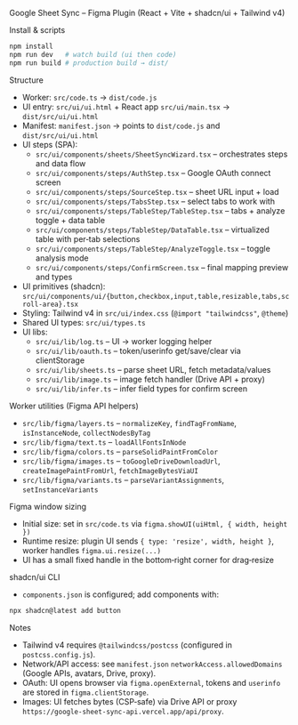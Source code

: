 Google Sheet Sync – Figma Plugin (React + Vite + shadcn/ui + Tailwind v4)

Install & scripts

```bash
npm install
npm run dev   # watch build (ui then code)
npm run build # production build → dist/
```

Structure
- Worker: `src/code.ts` → `dist/code.js`
- UI entry: `src/ui/ui.html` + React app `src/ui/main.tsx` → `dist/src/ui/ui.html`
- Manifest: `manifest.json` → points to `dist/code.js` and `dist/src/ui/ui.html`
- UI steps (SPA):
  - `src/ui/components/sheets/SheetSyncWizard.tsx` – orchestrates steps and data flow
  - `src/ui/components/steps/AuthStep.tsx` – Google OAuth connect screen
  - `src/ui/components/steps/SourceStep.tsx` – sheet URL input + load
  - `src/ui/components/steps/TabsStep.tsx` – select tabs to work with
  - `src/ui/components/steps/TableStep/TableStep.tsx` – tabs + analyze toggle + data table
  - `src/ui/components/steps/TableStep/DataTable.tsx` – virtualized table with per‑tab selections
  - `src/ui/components/steps/TableStep/AnalyzeToggle.tsx` – toggle analysis mode
  - `src/ui/components/steps/ConfirmScreen.tsx` – final mapping preview and types
- UI primitives (shadcn): `src/ui/components/ui/{button,checkbox,input,table,resizable,tabs,scroll-area}.tsx`
- Styling: Tailwind v4 in `src/ui/index.css` (`@import "tailwindcss"`, `@theme`)
- Shared UI types: `src/ui/types.ts`
- UI libs:
  - `src/ui/lib/log.ts` – UI → worker logging helper
  - `src/ui/lib/oauth.ts` – token/userinfo get/save/clear via clientStorage
  - `src/ui/lib/sheets.ts` – parse sheet URL, fetch metadata/values
  - `src/ui/lib/image.ts` – image fetch handler (Drive API + proxy)
  - `src/ui/lib/infer.ts` – infer field types for confirm screen

Worker utilities (Figma API helpers)
- `src/lib/figma/layers.ts` – `normalizeKey`, `findTagFromName`, `isInstanceNode`, `collectNodesByTag`
- `src/lib/figma/text.ts` – `loadAllFontsInNode`
- `src/lib/figma/colors.ts` – `parseSolidPaintFromColor`
- `src/lib/figma/images.ts` – `toGoogleDriveDownloadUrl`, `createImagePaintFromUrl`, `fetchImageBytesViaUI`
- `src/lib/figma/variants.ts` – `parseVariantAssignments`, `setInstanceVariants`

Figma window sizing
- Initial size: set in `src/code.ts` via `figma.showUI(uiHtml, { width, height })`
- Runtime resize: plugin UI sends `{ type: 'resize', width, height }`, worker handles `figma.ui.resize(...)`
- UI has a small fixed handle in the bottom‑right corner for drag‑resize

shadcn/ui CLI
- `components.json` is configured; add components with:
```bash
npx shadcn@latest add button
```

Notes
- Tailwind v4 requires `@tailwindcss/postcss` (configured in `postcss.config.js`).
- Network/API access: see `manifest.json` `networkAccess.allowedDomains` (Google APIs, avatars, Drive, proxy).
- OAuth: UI opens browser via `figma.openExternal`, tokens and `userinfo` are stored in `figma.clientStorage`.
- Images: UI fetches bytes (CSP‑safe) via Drive API or proxy `https://google-sheet-sync-api.vercel.app/api/proxy`.

